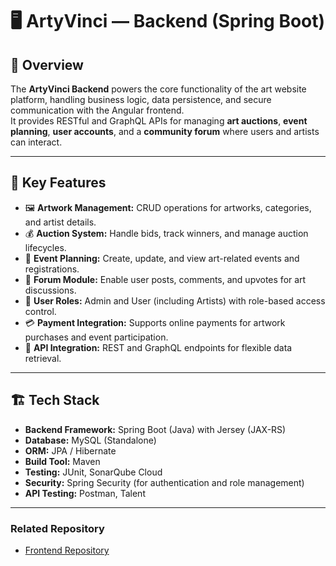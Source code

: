 # 🖥️ ArtyVinci — Backend (Spring Boot)

## 🧩 Overview
The **ArtyVinci Backend** powers the core functionality of the art website platform, handling business logic, data persistence, and secure communication with the Angular frontend.  
It provides RESTful and GraphQL APIs for managing **art auctions**, **event planning**, **user accounts**, and a **community forum** where users and artists can interact.

---

## 🚀 Key Features
- 🖼️ **Artwork Management:** CRUD operations for artworks, categories, and artist details.  
- 💰 **Auction System:** Handle bids, track winners, and manage auction lifecycles.  
- 📅 **Event Planning:** Create, update, and view art-related events and registrations.  
- 💬 **Forum Module:** Enable user posts, comments, and upvotes for art discussions.  
- 👥 **User Roles:** Admin and User (including Artists) with role-based access control.  
- 💳 **Payment Integration:** Supports online payments for artwork purchases and event participation.  
- 🧾 **API Integration:** REST and GraphQL endpoints for flexible data retrieval.  

---

## 🏗️ Tech Stack
- **Backend Framework:** Spring Boot (Java) with Jersey (JAX-RS)
- **Database:** MySQL (Standalone)
- **ORM:** JPA / Hibernate
- **Build Tool:** Maven
- **Testing:** JUnit, SonarQube Cloud
- **Security:** Spring Security (for authentication and role management)
- **API Testing:** Postman, Talent

---

### Related Repository
- [Frontend Repository](https://github.com/Emna-chebbi/Art-Gallery-frontend)

